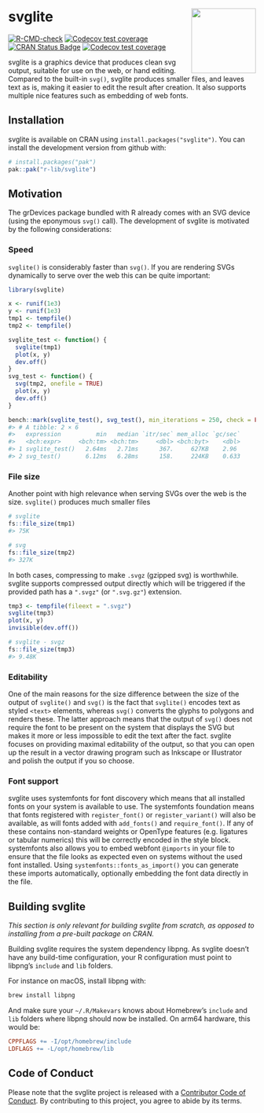 
<!-- README.md is generated from README.Rmd. Please edit that file -->

# svglite <a href='https://svglite.r-lib.org'><img src="man/figures/logo.png" align="right" height="131.5"/></a>

<!-- badges: start -->

[![R-CMD-check](https://github.com/r-lib/svglite/actions/workflows/R-CMD-check.yaml/badge.svg)](https://github.com/r-lib/svglite/actions/workflows/R-CMD-check.yaml)
[![Codecov test
coverage](https://codecov.io/gh/r-lib/svglite/branch/main/graph/badge.svg)](https://app.codecov.io/gh/r-lib/svglite?branch=main)
[![CRAN Status
Badge](http://www.r-pkg.org/badges/version/svglite)](https://cran.r-project.org/package=svglite)
[![Codecov test
coverage](https://codecov.io/gh/r-lib/svglite/graph/badge.svg)](https://app.codecov.io/gh/r-lib/svglite)
<!-- badges: end -->

svglite is a graphics device that produces clean svg output, suitable
for use on the web, or hand editing. Compared to the built-in `svg()`,
svglite produces smaller files, and leaves text as is, making it easier
to edit the result after creation. It also supports multiple nice
features such as embedding of web fonts.

## Installation

svglite is available on CRAN using `install.packages("svglite")`. You
can install the development version from github with:

``` r
# install.packages("pak")
pak::pak("r-lib/svglite")
```

## Motivation

The grDevices package bundled with R already comes with an SVG device
(using the eponymous `svg()` call). The development of svglite is
motivated by the following considerations:

### Speed

`svglite()` is considerably faster than `svg()`. If you are rendering
SVGs dynamically to serve over the web this can be quite important:

``` r
library(svglite)

x <- runif(1e3)
y <- runif(1e3)
tmp1 <- tempfile()
tmp2 <- tempfile()

svglite_test <- function() {
  svglite(tmp1)
  plot(x, y)
  dev.off()
}
svg_test <- function() {
  svg(tmp2, onefile = TRUE)
  plot(x, y)
  dev.off()
}

bench::mark(svglite_test(), svg_test(), min_iterations = 250, check = FALSE)
#> # A tibble: 2 × 6
#>   expression          min   median `itr/sec` mem_alloc `gc/sec`
#>   <bch:expr>     <bch:tm> <bch:tm>     <dbl> <bch:byt>    <dbl>
#> 1 svglite_test()   2.64ms   2.71ms      367.     627KB    2.96 
#> 2 svg_test()       6.12ms   6.28ms      158.     224KB    0.633
```

### File size

Another point with high relevance when serving SVGs over the web is the
size. `svglite()` produces much smaller files

``` r
# svglite
fs::file_size(tmp1)
#> 75K

# svg
fs::file_size(tmp2)
#> 327K
```

In both cases, compressing to make `.svgz` (gzipped svg) is worthwhile.
svglite supports compressed output directly which will be triggered if
the provided path has a `".svgz"` (or `".svg.gz"`) extension.

``` r
tmp3 <- tempfile(fileext = ".svgz")
svglite(tmp3)
plot(x, y)
invisible(dev.off())

# svglite - svgz
fs::file_size(tmp3)
#> 9.48K
```

### Editability

One of the main reasons for the size difference between the size of the
output of `svglite()` and `svg()` is the fact that `svglite()` encodes
text as styled `<text>` elements, whereas `svg()` converts the glyphs to
polygons and renders these. The latter approach means that the output of
`svg()` does not require the font to be present on the system that
displays the SVG but makes it more or less impossible to edit the text
after the fact. svglite focuses on providing maximal editability of the
output, so that you can open up the result in a vector drawing program
such as Inkscape or Illustrator and polish the output if you so choose.

### Font support

svglite uses systemfonts for font discovery which means that all
installed fonts on your system is available to use. The systemfonts
foundation means that fonts registered with `register_font()` or
`register_variant()` will also be available, as will fonts added with
`add_fonts()` and `require_font()`. If any of these contains
non-standard weights or OpenType features (e.g. ligatures or tabular
numerics) this will be correctly encoded in the style block. systemfonts
also allows you to embed webfont `@imports` in your file to ensure that
the file looks as expected even on systems without the used font
installed. Using `systemfonts::fonts_as_import()` you can generate these
imports automatically, optionally embedding the font data directly in
the file.

## Building svglite

*This section is only relevant for building svglite from scratch, as
opposed to installing from a pre-built package on CRAN.*

Building svglite requires the system dependency libpng. As svglite
doesn’t have any build-time configuration, your R configuration must
point to libpng’s `include` and `lib` folders.

For instance on macOS, install libpng with:

``` sh
brew install libpng
```

And make sure your `~/.R/Makevars` knows about Homebrew’s `include` and
`lib` folders where libpng should now be installed. On arm64 hardware,
this would be:

``` mk
CPPFLAGS += -I/opt/homebrew/include
LDFLAGS += -L/opt/homebrew/lib
```

## Code of Conduct

Please note that the svglite project is released with a [Contributor
Code of Conduct](https://svglite.r-lib.org/CODE_OF_CONDUCT.html). By
contributing to this project, you agree to abide by its terms.
